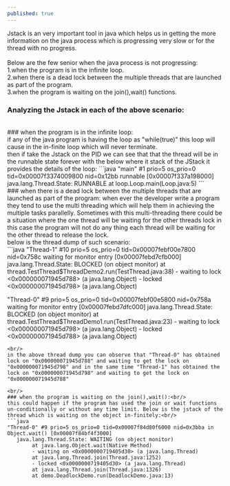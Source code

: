 ```yaml
---
published: true
---
```

Jstack is an very important tool in java which helps us in getting the more information on the java process which is progressing very slow or for the thread with no progress.<br/>
<br/>
Below are the few senior  when the java process is not progressing:<br/>
1.when the program is in the infinite loop.<br/>
2.when there is a dead lock between the multiple threads that are launched as part of the program.<br/>
3.when the program is waiting on the join(),wait() functions.<br/>

### Analyzing the Jstack in each of the above scenario:<br/>
<br/>
### when the program is in the infinite loop:<br/>
if any of the java program is having the loop as "while(true)" this loop will cause in the in-finite loop which will never terminate.
<br/>
then if take the Jstack on the PID we can see that that the thread will be in the runnable state forever with the below where it stack of the JStack it provides the details of the loop:
```java
"main" #1 prio=5 os_prio=0 tid=0x00007f3374009800 nid=0x12bb runnable [0x00007f337a198000]
   java.lang.Thread.State: RUNNABLE
        at loop.Loop.main(Loop.java:5)
```
<br/>
### when there is a dead lock between the multiple threads that are launched as part of the program:
when ever the developer write a program they tend to use the multi threading which will help them in achieving the multiple tasks parallelly. Sometimes with this multi-threading there could be a situation where the one thread will be waiting for the other threads lock in this case the program will not do any thing each thread will be waiting for the other thread to release the lock.<br/>
below is the thread dump of such scenario:<br/>
```java
"Thread-1" #10 prio=5 os_prio=0 tid=0x00007febf00e7800 nid=0x758c waiting for monitor entry [0x00007febd7cfb000]
   java.lang.Thread.State: BLOCKED (on object monitor)
        at thread.TestThread$ThreadDemo2.run(TestThread.java:38)
        - waiting to lock <0x000000071945d788> (a java.lang.Object)
        - locked <0x000000071945d798> (a java.lang.Object)

"Thread-0" #9 prio=5 os_prio=0 tid=0x00007febf00e5800 nid=0x758a waiting for monitor entry [0x00007febd7dfc000]
   java.lang.Thread.State: BLOCKED (on object monitor)
        at thread.TestThread$ThreadDemo1.run(TestThread.java:23)
        - waiting to lock <0x000000071945d798> (a java.lang.Object)
        - locked <0x000000071945d788> (a java.lang.Object)
```
<br/>
in the above thread dump you can observe that "Thread-0" has obtained lock on "0x000000071945d788" and waiting to get the lock on "0x000000071945d798" and in the same time "Thread-1" has obtained the lock on "0x000000071945d798" and waiting to get the lock on "0x000000071945d788"

<br/>
### when the program is waiting on the join(),wait():<br/>
this could happen if the program has used the join or wait functions un-conditionally or without any time limit. Below is the jstack of the thread which is waiting on the object in-finitely:<br/>
```java
"Thread-0" #9 prio=5 os_prio=0 tid=0x00007f84d80f6000 nid=0x3bba in Object.wait() [0x00007f84bf4f3000]
   java.lang.Thread.State: WAITING (on object monitor)
        at java.lang.Object.wait(Native Method)
        - waiting on <0x0000000719405d30> (a java.lang.Thread)
        at java.lang.Thread.join(Thread.java:1252)
        - locked <0x0000000719405d30> (a java.lang.Thread)
        at java.lang.Thread.join(Thread.java:1326)
        at demo.DeadlockDemo.run(DeadlockDemo.java:13)
```

